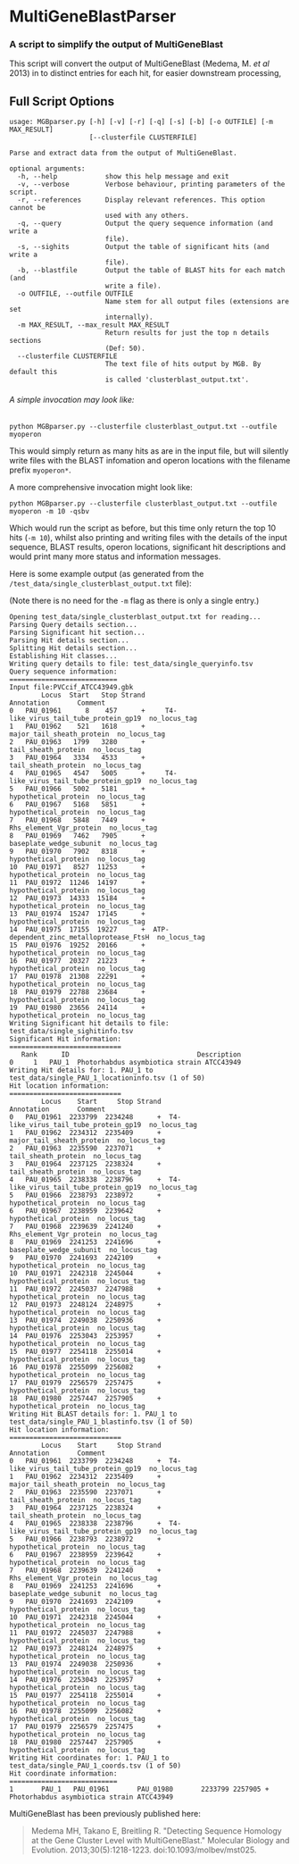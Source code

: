 # MultiGeneBlastParser

### A script to simplify the output of MultiGeneBlast


This script will convert the output of MultiGeneBlast (Medema, M. *et al* 2013) in to distinct entries for each hit, for easier downstream processing,



## Full Script Options

```
usage: MGBparser.py [-h] [-v] [-r] [-q] [-s] [-b] [-o OUTFILE] [-m MAX_RESULT]
                    [--clusterfile CLUSTERFILE]

Parse and extract data from the output of MultiGeneBlast.

optional arguments:
  -h, --help            show this help message and exit
  -v, --verbose         Verbose behaviour, printing parameters of the script.
  -r, --references      Display relevant references. This option cannot be
                        used with any others.
  -q, --query           Output the query sequence information (and write a
                        file).
  -s, --sighits         Output the table of significant hits (and write a
                        file).
  -b, --blastfile       Output the table of BLAST hits for each match (and
                        write a file).
  -o OUTFILE, --outfile OUTFILE
                        Name stem for all output files (extensions are set
                        internally).
  -m MAX_RESULT, --max_result MAX_RESULT
                        Return results for just the top n details sections
                        (Def: 50).
  --clusterfile CLUSTERFILE
                        The text file of hits output by MGB. By default this
                        is called 'clusterblast_output.txt'.
```

###### A simple invocation may look like:

    python MGBparser.py --clusterfile clusterblast_output.txt --outfile myoperon

This would simply return as many hits as are in the input file, but will silently write files with the BLAST infomation and operon locations with the filename prefix `myoperon*`.

A more comprehensive invocation might look like:

    python MGBparser.py --clusterfile clusterblast_output.txt --outfile myoperon -m 10 -qsbv

Which would run the script as before, but this time only return the top 10 hits (`-m 10`), whilst 
also printing and writing files with the details of the input sequence, BLAST results, operon locations,
significant hit descriptions and would print many more status and information messages. 

Here is some example output (as generated from the `/test_data/single_clusterblast_output.txt` file):

(Note there is no need for the `-m` flag as there is only a single entry.)

```$ python MGBparser.py --clusterfile test_data/single_clusterblast_output.txt --out single -vqbs
Opening test_data/single_clusterblast_output.txt for reading...
Parsing Query details section...
Parsing Significant hit section...
Parsing Hit details section...
Splitting Hit details section...
Establishing Hit classes...
Writing query details to file: test_data/single_queryinfo.tsv
Query sequence information:
===========================
Input file:PVCcif_ATCC43949.gbk
        Locus  Start   Stop Strand                               Annotation       Comment
0   PAU_01961      8    457      +     T4-like_virus_tail_tube_protein_gp19  no_locus_tag
1   PAU_01962    521   1618      +                major_tail_sheath_protein  no_locus_tag
2   PAU_01963   1799   3280      +                      tail_sheath_protein  no_locus_tag
3   PAU_01964   3334   4533      +                      tail_sheath_protein  no_locus_tag
4   PAU_01965   4547   5005      +     T4-like_virus_tail_tube_protein_gp19  no_locus_tag
5   PAU_01966   5002   5181      +                     hypothetical_protein  no_locus_tag
6   PAU_01967   5168   5851      +                     hypothetical_protein  no_locus_tag
7   PAU_01968   5848   7449      +                  Rhs_element_Vgr_protein  no_locus_tag
8   PAU_01969   7462   7905      +                  baseplate_wedge_subunit  no_locus_tag
9   PAU_01970   7902   8318      +                     hypothetical_protein  no_locus_tag
10  PAU_01971   8527  11253      +                     hypothetical_protein  no_locus_tag
11  PAU_01972  11246  14197      +                     hypothetical_protein  no_locus_tag
12  PAU_01973  14333  15184      +                     hypothetical_protein  no_locus_tag
13  PAU_01974  15247  17145      +                     hypothetical_protein  no_locus_tag
14  PAU_01975  17155  19227      +  ATP-dependent_zinc_metalloprotease_FtsH  no_locus_tag
15  PAU_01976  19252  20166      +                     hypothetical_protein  no_locus_tag
16  PAU_01977  20327  21223      +                     hypothetical_protein  no_locus_tag
17  PAU_01978  21308  22291      +                     hypothetical_protein  no_locus_tag
18  PAU_01979  22788  23684      +                     hypothetical_protein  no_locus_tag
19  PAU_01980  23656  24114      +                     hypothetical_protein  no_locus_tag
Writing Significant hit details to file: test_data/single_sighitinfo.tsv
Significant Hit information:
============================
   Rank      ID                                Description
0     1   PAU_1  Photorhabdus asymbiotica strain ATCC43949
Writing Hit details for: 1. PAU_1 to test_data/single_PAU_1_locationinfo.tsv (1 of 50)
Hit location information:
============================
        Locus    Start     Stop Strand                            Annotation       Comment
0   PAU_01961  2233799  2234248      +  T4-like_virus_tail_tube_protein_gp19  no_locus_tag
1   PAU_01962  2234312  2235409      +             major_tail_sheath_protein  no_locus_tag
2   PAU_01963  2235590  2237071      +                   tail_sheath_protein  no_locus_tag
3   PAU_01964  2237125  2238324      +                   tail_sheath_protein  no_locus_tag
4   PAU_01965  2238338  2238796      +  T4-like_virus_tail_tube_protein_gp19  no_locus_tag
5   PAU_01966  2238793  2238972      +                  hypothetical_protein  no_locus_tag
6   PAU_01967  2238959  2239642      +                  hypothetical_protein  no_locus_tag
7   PAU_01968  2239639  2241240      +               Rhs_element_Vgr_protein  no_locus_tag
8   PAU_01969  2241253  2241696      +               baseplate_wedge_subunit  no_locus_tag
9   PAU_01970  2241693  2242109      +                  hypothetical_protein  no_locus_tag
10  PAU_01971  2242318  2245044      +                  hypothetical_protein  no_locus_tag
11  PAU_01972  2245037  2247988      +                  hypothetical_protein  no_locus_tag
12  PAU_01973  2248124  2248975      +                  hypothetical_protein  no_locus_tag
13  PAU_01974  2249038  2250936      +                  hypothetical_protein  no_locus_tag
14  PAU_01976  2253043  2253957      +                  hypothetical_protein  no_locus_tag
15  PAU_01977  2254118  2255014      +                  hypothetical_protein  no_locus_tag
16  PAU_01978  2255099  2256082      +                  hypothetical_protein  no_locus_tag
17  PAU_01979  2256579  2257475      +                  hypothetical_protein  no_locus_tag
18  PAU_01980  2257447  2257905      +                  hypothetical_protein  no_locus_tag
Writing Hit BLAST details for: 1. PAU_1 to test_data/single_PAU_1_blastinfo.tsv (1 of 50)
Hit location information:
============================
        Locus    Start     Stop Strand                            Annotation       Comment
0   PAU_01961  2233799  2234248      +  T4-like_virus_tail_tube_protein_gp19  no_locus_tag
1   PAU_01962  2234312  2235409      +             major_tail_sheath_protein  no_locus_tag
2   PAU_01963  2235590  2237071      +                   tail_sheath_protein  no_locus_tag
3   PAU_01964  2237125  2238324      +                   tail_sheath_protein  no_locus_tag
4   PAU_01965  2238338  2238796      +  T4-like_virus_tail_tube_protein_gp19  no_locus_tag
5   PAU_01966  2238793  2238972      +                  hypothetical_protein  no_locus_tag
6   PAU_01967  2238959  2239642      +                  hypothetical_protein  no_locus_tag
7   PAU_01968  2239639  2241240      +               Rhs_element_Vgr_protein  no_locus_tag
8   PAU_01969  2241253  2241696      +               baseplate_wedge_subunit  no_locus_tag
9   PAU_01970  2241693  2242109      +                  hypothetical_protein  no_locus_tag
10  PAU_01971  2242318  2245044      +                  hypothetical_protein  no_locus_tag
11  PAU_01972  2245037  2247988      +                  hypothetical_protein  no_locus_tag
12  PAU_01973  2248124  2248975      +                  hypothetical_protein  no_locus_tag
13  PAU_01974  2249038  2250936      +                  hypothetical_protein  no_locus_tag
14  PAU_01976  2253043  2253957      +                  hypothetical_protein  no_locus_tag
15  PAU_01977  2254118  2255014      +                  hypothetical_protein  no_locus_tag
16  PAU_01978  2255099  2256082      +                  hypothetical_protein  no_locus_tag
17  PAU_01979  2256579  2257475      +                  hypothetical_protein  no_locus_tag
18  PAU_01980  2257447  2257905      +                  hypothetical_protein  no_locus_tag
Writing Hit coordinates for: 1. PAU_1 to test_data/single_PAU_1_coords.tsv (1 of 50)
Hit coordinate information:
===========================
1       PAU_1   PAU_01961       PAU_01980       2233799 2257905 +       Photorhabdus asymbiotica strain ATCC43949
```



MultiGeneBlast has been previously published here:

> Medema MH, Takano E, Breitling R. 
> "Detecting Sequence Homology at the Gene Cluster Level with MultiGeneBlast."
> Molecular Biology and Evolution. 2013;30(5):1218-1223. doi:10.1093/molbev/mst025.
